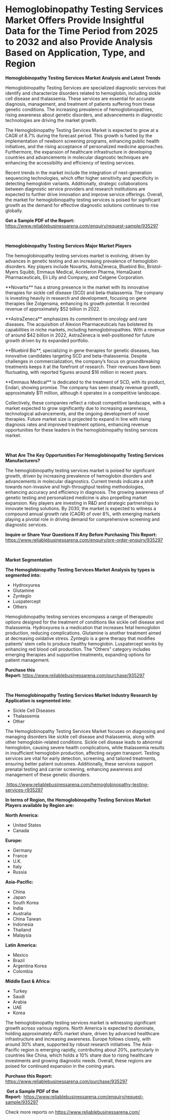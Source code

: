 <p><h1>Hemoglobinopathy Testing Services Market Offers Provide Insightful Data for the Time Period from 2025 to 2032 and also Provide Analysis Based on Application, Type, and Region</h1></p><p><strong>Hemoglobinopathy Testing Services Market Analysis and Latest Trends</strong></p>
<p><p>Hemoglobinopathy Testing Services are specialized diagnostic services that identify and characterize disorders related to hemoglobin, including sickle cell disease and thalassemia. These services are essential for accurate diagnosis, management, and treatment of patients suffering from these genetic conditions. The increasing prevalence of hemoglobinopathies, rising awareness about genetic disorders, and advancements in diagnostic technologies are driving the market growth.</p><p>The Hemoglobinopathy Testing Services Market is expected to grow at a CAGR of 8.7% during the forecast period. This growth is fueled by the implementation of newborn screening programs, enhancing public health initiatives, and the rising acceptance of personalized medicine approaches. Furthermore, the expansion of healthcare infrastructure in developing countries and advancements in molecular diagnostic techniques are enhancing the accessibility and efficiency of testing services.</p><p>Recent trends in the market include the integration of next-generation sequencing technologies, which offer higher sensitivity and specificity in detecting hemoglobin variants. Additionally, strategic collaborations between diagnostic service providers and research institutions are expected to further drive innovation and improve service offerings. Overall, the market for hemoglobinopathy testing services is poised for significant growth as the demand for effective diagnostic solutions continues to rise globally.</p></p>
<p><strong>Get a Sample PDF of the Report:&nbsp;</strong> <a href="https://www.reliablebusinessarena.com/enquiry/request-sample/935297?utm_campaign=2136&utm_medium=2&utm_source=Github&utm_content=ia&utm_term=07032025&utm_id=hemoglobinopathy-testing-services">https://www.reliablebusinessarena.com/enquiry/request-sample/935297</a></p>
<p>&nbsp;</p>
<p><strong>Hemoglobinopathy Testing Services Major Market Players</strong></p>
<p><p>The hemoglobinopathy testing services market is evolving, driven by advances in genetic testing and an increasing prevalence of hemoglobin disorders. Key players include Novartis, AstraZeneca, Bluebird Bio, Bristol-Myers Squibb, Emmaus Medical, Acceleron Pharma, HemaQuest Pharmaceuticals, Eli Lilly and Company, and Celgene Corporation.</p><p>**Novartis** has a strong presence in the market with its innovative therapies for sickle cell disease (SCD) and beta-thalassemia. The company is investing heavily in research and development, focusing on gene therapies like Zolgensma, enhancing its growth potential. It recorded revenue of approximately $52 billion in 2022.</p><p>**AstraZeneca** emphasizes its commitment to oncology and rare diseases. The acquisition of Alexion Pharmaceuticals has bolstered its capabilities in niche markets, including hemoglobinopathies. With a revenue of around $42 billion in 2022, AstraZeneca is well-positioned for future growth driven by its expanded portfolio.</p><p>**Bluebird Bio**, specializing in gene therapies for genetic diseases, has innovative candidates targeting SCD and beta-thalassemia. Despite challenges in commercialization, the company’s focus on groundbreaking treatments keeps it at the forefront of research. Their revenues have been fluctuating, with reported figures around $16 million in recent years.</p><p>**Emmaus Medical** is dedicated to the treatment of SCD, with its product, Endari, showing promise. The company has seen steady revenue growth, approximately $11 million, although it operates in a competitive landscape.</p><p>Collectively, these companies reflect a robust competitive landscape, with a market expected to grow significantly due to increasing awareness, technological advancements, and the ongoing development of novel therapies. Future market size is projected to expand in line with rising diagnosis rates and improved treatment options, enhancing revenue opportunities for these leaders in the hemoglobinopathy testing services market.</p></p>
<p>&nbsp;</p>
<p><strong>What Are The Key Opportunities For Hemoglobinopathy Testing Services Manufacturers?</strong></p>
<p><p>The hemoglobinopathy testing services market is poised for significant growth, driven by increasing prevalence of hemoglobin disorders and advancements in molecular diagnostics. Current trends indicate a shift towards non-invasive and high-throughput testing methodologies, enhancing accuracy and efficiency in diagnosis. The growing awareness of genetic testing and personalized medicine is also propelling market expansion. Key players are investing in R&D and strategic partnerships to innovate testing solutions. By 2030, the market is expected to witness a compound annual growth rate (CAGR) of over 8%, with emerging markets playing a pivotal role in driving demand for comprehensive screening and diagnostic services.</p></p>
<p><strong>Inquire or Share Your Questions If Any Before Purchasing This Report:</strong> <a href="https://www.reliablebusinessarena.com/enquiry/pre-order-enquiry/935297?utm_campaign=2136&utm_medium=2&utm_source=Github&utm_content=ia&utm_term=07032025&utm_id=hemoglobinopathy-testing-services">https://www.reliablebusinessarena.com/enquiry/pre-order-enquiry/935297</a></p>
<p>&nbsp;</p>
<p><strong>Market Segmentation</strong></p>
<p><strong>The Hemoglobinopathy Testing Services Market Analysis by types is segmented into:</strong></p>
<p><ul><li>Hydroxyurea</li><li>Glutamine</li><li>Zynteglo</li><li>Luspatercept</li><li>Others</li></ul></p>
<p><p>Hemoglobinopathy testing services encompass a range of therapeutic options designed for the treatment of conditions like sickle cell disease and thalassemia. Hydroxyurea is a medication that increases fetal hemoglobin production, reducing complications. Glutamine is another treatment aimed at decreasing oxidative stress. Zynteglo is a gene therapy that modifies patients' stem cells to produce healthy hemoglobin. Luspatercept works by enhancing red blood cell production. The "Others" category includes emerging therapies and supportive treatments, expanding options for patient management.</p></p>
<p><strong>Purchase this Report:&nbsp;</strong><a href="https://www.reliablebusinessarena.com/purchase/935297?utm_campaign=2136&utm_medium=2&utm_source=Github&utm_content=ia&utm_term=07032025&utm_id=hemoglobinopathy-testing-services">https://www.reliablebusinessarena.com/purchase/935297</a></p>
<p>&nbsp;</p>
<p><strong>The Hemoglobinopathy Testing Services Market Industry Research by Application is segmented into:</strong></p>
<p><ul><li>Sickle Cell Diseases</li><li>Thalassemia</li><li>Other</li></ul></p>
<p><p>The Hemoglobinopathy Testing Services Market focuses on diagnosing and managing disorders like sickle cell disease and thalassemia, along with other hemoglobin-related conditions. Sickle cell disease leads to abnormal hemoglobin, causing severe health complications, while thalassemia results in insufficient hemoglobin production, affecting oxygen transport. Testing services are vital for early detection, screening, and tailored treatments, ensuring better patient outcomes. Additionally, these services support prenatal testing and carrier screening, enhancing awareness and management of these genetic disorders.</p></p>
<p><a href="https://www.reliablebusinessarena.com/hemoglobinopathy-testing-services-r935297?utm_campaign=2136&utm_medium=2&utm_source=Github&utm_content=ia&utm_term=07032025&utm_id=hemoglobinopathy-testing-services">&nbsp;https://www.reliablebusinessarena.com/hemoglobinopathy-testing-services-r935297</a></p>
<p><strong>In terms of Region, the Hemoglobinopathy Testing Services Market Players available by Region are:</strong></p>
<p>
    <p> <strong> North America: </strong>
        <ul>
            <li>United States</li>
            <li>Canada</li>
        </ul>
        </p> 
    <p> <strong> Europe: </strong>
        <ul>
            <li>Germany</li>
            <li>France</li>
            <li>U.K.</li>
            <li>Italy</li>
            <li>Russia</li>
        </ul>
        </p> 
    <p> <strong> Asia-Pacific: </strong>
        <ul>
            <li>China</li>
            <li>Japan</li>
            <li>South Korea</li>
            <li>India</li>
            <li>Australia</li>
            <li>China Taiwan</li>
            <li>Indonesia</li>
            <li>Thailand</li>
            <li>Malaysia</li>
        </ul>
        </p> 
    <p> <strong> Latin America: </strong>
        <ul>
            <li>Mexico</li>
            <li>Brazil</li>
            <li>Argentina Korea</li>
            <li>Colombia</li>
        </ul>
        </p> 
    <p> <strong> Middle East & Africa: </strong>
        <ul>
            <li>Turkey</li>
            <li>Saudi</li>
            <li>Arabia</li>
            <li>UAE</li>
            <li>Korea</li>
        </ul>
    </p>
    </p>
<p><p>The hemoglobinopathy testing services market is witnessing significant growth across various regions. North America is expected to dominate, holding approximately 40% market share, driven by advanced healthcare infrastructure and increasing awareness. Europe follows closely, with around 30% share, supported by robust research initiatives. The Asia-Pacific region is emerging rapidly, contributing about 20%, particularly in countries like China, which holds a 10% share due to rising healthcare investments and growing diagnostic needs. Overall, these regions are poised for continued expansion in the coming years.</p></p>
<p><strong>Purchase this Report: </strong><a href="https://www.reliablebusinessarena.com/purchase/935297?utm_campaign=2136&utm_medium=2&utm_source=Github&utm_content=ia&utm_term=07032025&utm_id=hemoglobinopathy-testing-services">https://www.reliablebusinessarena.com/purchase/935297</a></p>
<p>&nbsp;<strong>Get a Sample PDF of the Report:&nbsp;&nbsp;</strong><a href="https://www.reliablebusinessarena.com/enquiry/request-sample/935297?utm_campaign=2136&utm_medium=2&utm_source=Github&utm_content=ia&utm_term=07032025&utm_id=hemoglobinopathy-testing-services">https://www.reliablebusinessarena.com/enquiry/request-sample/935297</a></p>
<p><strong></strong></p>
<p>Check more reports on <a href="https://www.reliablebusinessarena.com/?utm_campaign=2136&utm_medium=2&utm_source=Github&utm_content=ia&utm_term=07032025&utm_id=hemoglobinopathy-testing-services">https://www.reliablebusinessarena.com/</a></p>